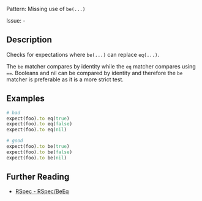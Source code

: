 Pattern: Missing use of `be(...)`

Issue: -

## Description

Checks for expectations where `be(...)` can replace `eq(...)`.

The `be` matcher compares by identity while the `eq` matcher compares
using `==`. Booleans and nil can be compared by identity and therefore
the `be` matcher is preferable as it is a more strict test.

## Examples

```ruby
# bad
expect(foo).to eq(true)
expect(foo).to eq(false)
expect(foo).to eq(nil)

# good
expect(foo).to be(true)
expect(foo).to be(false)
expect(foo).to be(nil)
```

## Further Reading

* [RSpec - RSpec/BeEq](https://docs.rubocop.org/rubocop-rspec/cops_rspec.html#rspecbeeq)